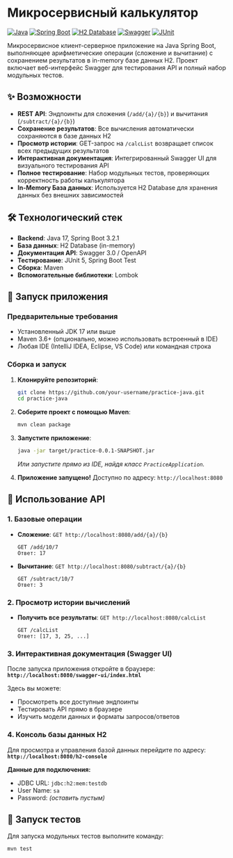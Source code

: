 # Микросервисный калькулятор

[![Java](https://img.shields.io/badge/Java-17-blue?logo=openjdk)](https://openjdk.org/)
[![Spring Boot](https://img.shields.io/badge/Spring%20Boot-3.2-green?logo=springboot)](https://spring.io/projects/spring-boot)
[![H2 Database](https://img.shields.io/badge/H2-Database-orange?logo=h2)](https://www.h2database.com)
[![Swagger](https://img.shields.io/badge/Swagger-3.0-85ea2d?logo=swagger)](https://swagger.io/)
[![JUnit](https://img.shields.io/badge/JUnit-5.10-brightgreen?logo=junit5)](https://junit.org/junit5/)


Микросервисное клиент-серверное приложение на Java Spring Boot, выполняющее арифметические операции (сложение и вычитание) с сохранением результатов в in-memory базе данных H2. Проект включает веб-интерфейс Swagger для тестирования API и полный набор модульных тестов.

## ✨ Возможности

-   **REST API**: Эндпоинты для сложения (`/add/{a}/{b}`) и вычитания (`/subtract/{a}/{b}`)
-   **Сохранение результатов**: Все вычисления автоматически сохраняются в базе данных H2
-   **Просмотр истории**: GET-запрос на `/calcList` возвращает список всех предыдущих результатов
-   **Интерактивная документация**: Интегрированный Swagger UI для визуального тестирования API
-   **Полное тестирование**: Набор модульных тестов, проверяющих корректность работы калькулятора
-   **In-Memory База данных**: Используется H2 Database для хранения данных без внешних зависимостей

## 🛠️ Технологический стек

-   **Backend**: Java 17, Spring Boot 3.2.1
-   **База данных**: H2 Database (in-memory)
-   **Документация API**: Swagger 3.0 / OpenAPI
-   **Тестирование**: JUnit 5, Spring Boot Test
-   **Сборка**: Maven
-   **Вспомогательные библиотеки**: Lombok

## 🚀 Запуск приложения

### Предварительные требования

-   Установленный JDK 17 или выше
-   Maven 3.6+ (опционально, можно использовать встроенный в IDE)
-   Любая IDE (IntelliJ IDEA, Eclipse, VS Code) или командная строка

### Сборка и запуск

1.  **Клонируйте репозиторий**:
    ```bash
    git clone https://github.com/your-username/practice-java.git
    cd practice-java
    ```

2.  **Соберите проект с помощью Maven**:
    ```bash
    mvn clean package
    ```

3.  **Запустите приложение**:
    ```bash
    java -jar target/practice-0.0.1-SNAPSHOT.jar
    ```

    *Или запустите прямо из IDE, найдя класс `PracticeApplication`.*

4.  **Приложение запущено!** Доступно по адресу: `http://localhost:8080`

## 📖 Использование API

### 1. Базовые операции

-   **Сложение**: `GET http://localhost:8080/add/{a}/{b}`
    ```http
    GET /add/10/7
    Ответ: 17
    ```

-   **Вычитание**: `GET http://localhost:8080/subtract/{a}/{b}`
    ```http
    GET /subtract/10/7
    Ответ: 3
    ```

### 2. Просмотр истории вычислений

-   **Получить все результаты**: `GET http://localhost:8080/calcList`
    ```http
    GET /calcList
    Ответ: [17, 3, 25, ...]
    ```

### 3. Интерактивная документация (Swagger UI)

После запуска приложения откройте в браузере:  
**`http://localhost:8080/swagger-ui/index.html`**

Здесь вы можете:
-   Просмотреть все доступные эндпоинты
-   Тестировать API прямо в браузере
-   Изучить модели данных и форматы запросов/ответов

### 4. Консоль базы данных H2

Для просмотра и управления базой данных перейдите по адресу:  
**`http://localhost:8080/h2-console`**

**Данные для подключения:**
-   JDBC URL: `jdbc:h2:mem:testdb`
-   User Name: `sa`
-   Password: *(оставить пустым)*

## 🧪 Запуск тестов

Для запуска модульных тестов выполните команду:

```bash
mvn test
